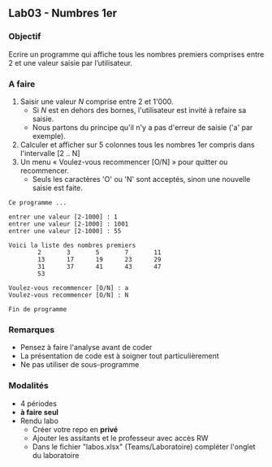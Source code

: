 ## Lab03 - Numbres 1er

### Objectif
Ecrire un programme qui affiche tous les nombres premiers comprises entre 2 et une valeur saisie par l’utilisateur.

### A faire
1. Saisir une valeur _N_ comprise entre 2 et 1'000.
	- Si _N_ est en dehors des bornes, l'utilisateur est invité à refaire sa saisie.
	- Nous partons du principe qu'il n'y a pas d'erreur de saisie ('a' par exemple).
2. Calculer et afficher sur 5 colonnes tous les nombres 1er compris dans l'intervalle [2 .. N]
3. Un menu « Voulez-vous recommencer [O/N] » pour quitter ou recommencer.
	- Seuls les caractères 'O' ou 'N' sont acceptés, sinon une nouvelle saisie est faite.

~~~
Ce programme ...

entrer une valeur [2-1000] : 1 
entrer une valeur [2-1000] : 1001
entrer une valeur [2-1000] : 55

Voici la liste des nombres premiers
        2       3       5       7       11 
        13      17      19      23      29 
        31      37      41      43      47 
        53 

Voulez-vous recommencer [O/N] : a
Voulez-vous recommencer [O/N] : N

Fin de programme
~~~

### Remarques
- Pensez à faire l'analyse avant de coder
- La présentation de code est à soigner tout particulièrement
- Ne pas utiliser de sous-programme

### Modalités
- 4 périodes
- **à faire seul**
- Rendu labo
	- Créer votre repo en **privé**
	- Ajouter les assitants et le professeur avec accès RW
	- Dans le fichier "labos.xlsx" (Teams/Laboratoire) compléter l'onglet du laboratoire
